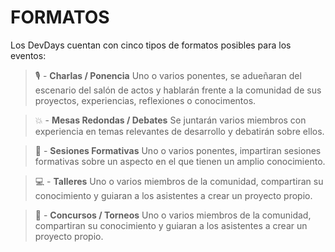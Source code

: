 # FORMATOS

  Los DevDays cuentan con cinco tipos de formatos posibles para los eventos:


> :studio_microphone: - **Charlas / Ponencia**
  > Uno o varios ponentes, se adueñaran del escenario del salón de actos y hablarán frente a la comunidad de sus proyectos, experiencias, reflexiones o conocimentos.

> :boom: - **Mesas Redondas / Debates**
  > Se juntarán varios miembros con experiencia en temas relevantes de desarrollo y debatirán sobre ellos.

> :memo: - **Sesiones Formativas**
  > Uno o varios ponentes, impartiran sesiones formativas sobre un aspecto en el que tienen un amplio conocimiento.

> :computer: - **Talleres**
  > Uno o varios miembros de la comunidad, compartiran su conocimiento y guiaran a los asistentes a crear un proyecto propio.

> :1st_place_medal: - **Concursos / Torneos**
  > Uno o varios miembros de la comunidad, compartiran su conocimiento y guiaran a los asistentes a crear un proyecto propio.
